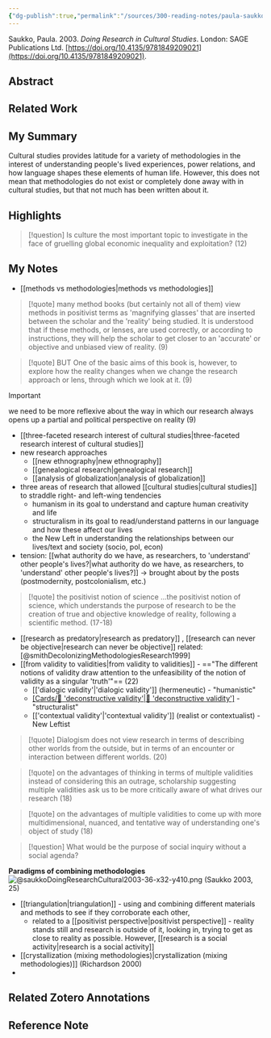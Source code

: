 ```yaml
---
{"dg-publish":true,"permalink":"/sources/300-reading-notes/paula-saukko-2003/","title":"Doing Research in Cultural Studies","tags":["🤓","🔥"]}
---
```


Saukko, Paula. 2003. _Doing Research in Cultural Studies_. London: SAGE Publications Ltd. [https://doi.org/10.4135/9781849209021](https://doi.org/10.4135/9781849209021).



## Abstract

## Related Work

## My Summary

Cultural studies provides latitude for a variety of methodologies in the interest of understanding people's lived experiences, power relations, and how language shapes these elements of human life. However, this does not mean that methodologies do not exist or completely done away with in cultural studies, but that not much has been written about it.

## Highlights

> [!question] Is culture the most important topic to investigate in the face of gruelling global economic inequality and exploitation? (12)

## My Notes

- [[methods vs methodologies\|methods vs methodologies]] 

>[!quote]
> many method books (but certainly not all of them) view methods in positivist terms as 'magnifying glasses' that are inserted between the scholar and the 'reality' being studied. It is understood that if these methods, or lenses, are used correctly, or according to instructions, they will help the scholar to get closer to an 'accurate' or objective and unbiased view of reality. (9)

> [!quote] BUT
> One of the basic aims of this book is, however, to explore how the reality changes when we change the research approach or lens, through which we look at it. (9)

> [!important]
> we need to be more reflexive about the way in which our research always opens up a partial and political perspective on reality (9)

- [[three-faceted research interest of cultural studies\|three-faceted research interest of cultural studies]]
- new research approaches
	- [[new ethnography\|new ethnography]]
	- [[genealogical research\|genealogical research]]
	- [[analysis of globalization\|analysis of globalization]]
- three areas of research that allowed [[cultural studies\|cultural studies]] to straddle right- and left-wing tendencies 
	- humanism in its goal to understand and capture human creativity and life
	- structuralism in its goal to read/understand patterns in our language and how these affect our lives
	- the New Left in understanding the relationships between our lives/text and society (socio, pol, econ)
- tension: [[what authority do we have, as researchers, to 'understand' other people's lives?\|what authority do we have, as researchers, to 'understand' other people's lives?]] -> brought about by the posts (postmodernity, postcolonialism, etc.)

>[!quote] the positivist notion of science
>...the positivist notion of science, which understands the purpose of research to be the creation of true and objective knowledge of reality, following a scientific method. (17-18)

- [[research as predatory\|research as predatory]] , [[research can never be objective\|research can never be objective]] related: [@smithDecolonizingMethodologiesResearch1999]
- [[from validity to validities\|from validity to validities]] - =="The different notions of validity draw attention to the unfeasibility of the notion of validity as a singular 'truth'"== (22)
	- [['dialogic validity'\|'dialogic validity']] (hermeneutic) - "humanistic" 
	- [[Cards/🫛 'deconstructive validity'\|🫛 'deconstructive validity']](poststructuralist) - "structuralist"
    - [['contextual validity'\|'contextual validity']] (realist or contextualist) - New Leftist

>[!quote] Dialogism does not view research in terms of describing other worlds from the outside, but in terms of an encounter or interaction between different worlds. (20)

>[!quote] on the advantages of thinking in terms of multiple validities
>instead of considering this an outrage, scholarship suggesting multiple validities ask us to be more critically aware of what drives our research (18)

>[!quote] on the advantages of multiple validities
>to come up with more multidimensional, nuanced, and tentative way of understanding one's object of study (18)
>

> [!question] What would be the purpose of social inquiry without a social agenda?

**Paradigms of combining methodologies**
![@saukkoDoingResearchCultural2003-36-x32-y410.png](/img/user/Extras/Images/@saukkoDoingResearchCultural2003-36-x32-y410.png)
(Saukko 2003, 25)

-  [[triangulation\|triangulation]] - using and combining different materials and methods to see if they corroborate each other,
	- related to a [[positivist perspective\|positivist perspective]] - reality stands still and research is outside of it, looking in, trying to get as close to reality as possible. However, [[research is a social activity\|research is a social activity]]
- [[crystallization (mixing methodologies)\|crystallization (mixing methodologies)]] (Richardson 2000)
- 





## Related Zotero Annotations


## Reference Note

